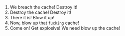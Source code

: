 1. We breach the cache! Destroy it!
2. Destroy the cache! Destroy it!
3. There it is! Blow it up!
4. Now, blow up that `fucking` cache!
5. Come on! Get explosive! We need blow up the cache!